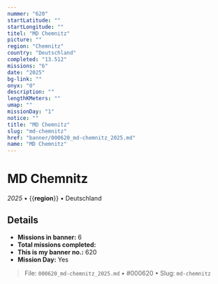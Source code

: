 ```yaml
---
nummer: "620"
startLatitude: ""
startLongitude: ""
titel: "MD Chemnitz"
picture: ""
region: "Chemnitz"
country: "Deutschland"
completed: "13.512"
missions: "6"
date: "2025"
bg-link: ""
onyx: "0"
description: ""
lengthKMeters: ""
umap: ""
missionDay: "1"
notice: ""
title: "MD Chemnitz"
slug: "md-chemnitz"
href: "banner/000620_md-chemnitz_2025.md"
name: "MD Chemnitz"
---
```

# MD Chemnitz

*2025* • {{__region__}} • Deutschland





## Details

- **Missions in banner:** 6
- **Total missions completed:** 
- **This is my banner no.:** 620
- **Mission Day:** Yes





> File: `000620_md-chemnitz_2025.md` • #000620 • Slug: `md-chemnitz`
